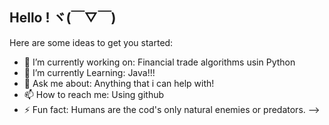## Hello ! ヾ(￣▽￣)

Here are some ideas to get you started:

- 🔭 I’m currently working on: Financial trade algorithms usin Python
- 🌱 I’m currently Learning: Java!!!
- 💬 Ask me about: Anything that i can help with!
- 📫 How to reach me: Using github
- ⚡ Fun fact: Humans are the cod's only natural enemies or predators.
-->
